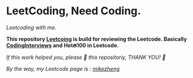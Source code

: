 # LeetCoding, Need Coding.

*Leetcoding with me.*

**This repository [Leetcoing](https://github.com/M3stark/LeetCoding) is build for reviewing  the Leetcode. Basically  [CodingInterviews](https://github.com/M3stark/LeetCoding/tree/main/CodingInterviews)  and Hot🔥100 in Leetcode.**


*If this work helped you, please 🌟 this repositoriy, THANK YOU! 🙏*

*By the way, my Leetcode page is : [mikezheng](https://leetcode-cn.com/u/_codingmike/)*


